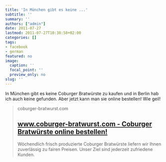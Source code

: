 ```yaml
---
title: 'In München gibt es keine ...'
subtitle: ''
summary: ''
authors: ["admin"]
date: 2011-07-27
lastmod: 2011-07-27T10:38:58+02:00
categories: []
tags:
- facebook
- german
featured: no
image:
  caption: ''
  focal_point: ''
  preview_only: no
slug: ''
---
```

In München gibt es keine Coburger Bratwürste zu kaufen und in Berlin hab ich auch keine gefunden. Aber jetzt kann man sie online bestellen! Wie geil!
> coburger-bratwurst.com
> ## [www.coburger-bratwurst.com - Coburger Bratwürste online bestellen!](http://www.coburger-bratwurst.com/)
>
>Wöchendlich frisch produzierte Coburger Bratwürste liefern wir Ihnen zuverlässig zu fairen Preisen. Unser Ziel sind jederzeit zufriedene Kunden.


